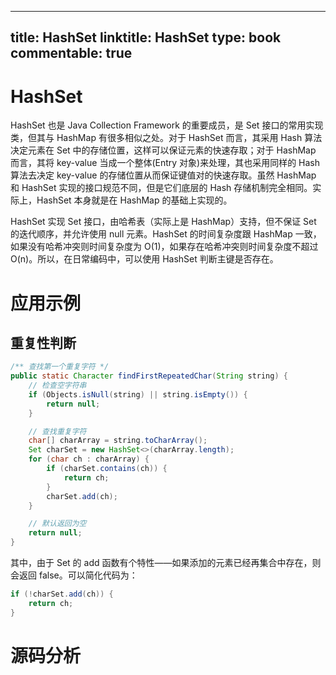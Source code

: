 
---
title: HashSet
linktitle: HashSet
type: book
commentable: true
---

# HashSet

HashSet 也是 Java Collection Framework 的重要成员，是 Set 接口的常用实现类，但其与 HashMap 有很多相似之处。对于 HashSet 而言，其采用 Hash 算法决定元素在 Set 中的存储位置，这样可以保证元素的快速存取；对于 HashMap 而言，其将 key-value 当成一个整体(Entry 对象)来处理，其也采用同样的 Hash 算法去决定 key-value 的存储位置从而保证键值对的快速存取。虽然 HashMap 和 HashSet 实现的接口规范不同，但是它们底层的 Hash 存储机制完全相同。实际上，HashSet 本身就是在 HashMap 的基础上实现的。

HashSet 实现 Set 接口，由哈希表（实际上是 HashMap）支持，但不保证 Set 的迭代顺序，并允许使用 null 元素。HashSet 的时间复杂度跟 HashMap 一致，如果没有哈希冲突则时间复杂度为 O(1)，如果存在哈希冲突则时间复杂度不超过 O(n)。所以，在日常编码中，可以使用 HashSet 判断主键是否存在。

# 应用示例

## 重复性判断

```java
/** 查找第一个重复字符 */
public static Character findFirstRepeatedChar(String string) {
    // 检查空字符串
    if (Objects.isNull(string) || string.isEmpty()) {
        return null;
    }

    // 查找重复字符
    char[] charArray = string.toCharArray();
    Set charSet = new HashSet<>(charArray.length);
    for (char ch : charArray) {
        if (charSet.contains(ch)) {
            return ch;
        }
        charSet.add(ch);
    }

    // 默认返回为空
    return null;
}
```

其中，由于 Set 的 add 函数有个特性——如果添加的元素已经再集合中存在，则会返回 false。可以简化代码为：

```java
if (!charSet.add(ch)) {
    return ch;
}
```

# 源码分析

    